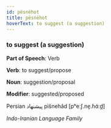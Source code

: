 ```yaml
---
id: pësnëhot
title: pësnëhot
hoverText: to suggest (a suggestion)
---
```


### to suggest (a suggestion)

**Part of Speech**: Verb

**Verb**: to suggest/propose

**Noun**: suggestion/proposal

**Modifier**: suggested/proposed

Persian پیشنهاد pišnehâd [pʰeːʃ.ne̞.ɦɑ́ːd̪]

*Indo-Iranian Language Family*